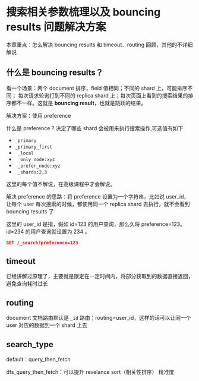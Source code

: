 # 搜索相关参数梳理以及 bouncing results 问题解决方案

本章重点：怎么解决 bouncing results 和 timeout、routing 回顾，其他的不详细解说

## 什么是 bouncing results？

看一个场景：两个 document 排序，field 值相同；不同的 shard 上，可能排序不同；
每次请求轮询打到不同的 replica shard 上；每次页面上看到的搜索结果的排序都不一样。这就是 **bouncing result**，也就是跳跃的结果。

解决方案：使用 preference

什么是 preference ? 决定了哪些 shard 会被用来执行搜索操作,可选值有如下

- `_primary`
- `_primary_first`
- ` _local`
- ` _only_node:xyz`
- ` _prefer_node:xyz`
- ` _shards:2,3`

这里的每个值不解说，在高级课程中才会解说。

解决 preference 的思路：将 preference 设置为一个字符串，比如说 user_id，让每个 user 每次搜索的时候，都使用同一个 replica shard 去执行，就不会看到 bouncing results 了

这里的 user_id 是指，假如 id=123 的用户查询，那么久将 preference=123。id=234 的用户查询就设置为 234 。

```json
GET /_search?preference=123
```

## timeout

已经讲解过原理了，主要就是限定在一定时间内，将部分获取到的数据直接返回，避免查询耗时过长

## routing

document 文档路由默认是 `_id` 路由；routing=user_id，这样的话可以让同一个 user 对应的数据到一个 shard 上去

## search_type

default：query_then_fetch

dfs_query_then_fetch：可以提升 revelance sort（相关性排序） 精准度
